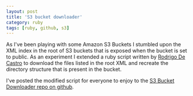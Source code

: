 ```yaml
---
layout: post
title: 'S3 bucket downloader'
category: ruby
tags: [ruby, github, s3]
---
```


As I've been playing with some Amazon S3 Buckets I stumbled upon the XML index in the root of S3 buckets that is exposed when the bucket is set to public. As an experiment I extended a ruby script written by [Rodrigo De Castro](http://blog.sacaluta.com/2011/08/s3-file-bucket-downloader-in-ruby.html) to download the files listed in the root XML and recreate the directory structure that is present in the bucket.

I've posted the modified script for everyone to enjoy to the [S3 Bucket Downloader repo on github](https://github.com/peterpeerdeman/s3-bucket-downloader/blob/master/README.md).
